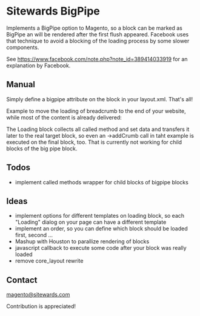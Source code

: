 Sitewards BigPipe
=================

Implements a BigPipe option to Magento, so a block can be marked as BigPipe an will be rendered after the first flush appeared.
Facebook uses that technique to avoid a blocking of the loading process by some slower components.

See https://www.facebook.com/note.php?note_id=389414033919 for an explanation by Facebook.

Manual
------------------
Simply define a bigpipe attribute on the block in your layout.xml. That's all!

Example to move the loading of breadcrumb to the end of your website, while most of the content is already delivered:
<block type="page/html_breadcrumbs" name="breadcrumbs" bigpipe="true"/>

The Loading block collects all called method and set data and transfers it later to the real target block, so even an ->addCrumb call in taht example is executed on the final block, too. That is currently not working for child blocks of the big pipe block.

Todos
------------------
* implement called methods wrapper for child blocks of bigpipe blocks

Ideas
------------------
* implement options for different templates on loading block, so each "Loading" dialog on your page can have a different template
* implement an order, so you can define which block should be loaded first, second ...
* Mashup with Houston to parallize rendering of blocks
* javascript callback to execute some code after your block was really loaded
* remove core_layout rewrite 

Contact
------------------
magento@sitewards.com

Contribution is appreciated!